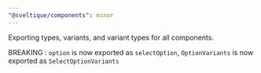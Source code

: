 ```yaml
---
"@sveltique/components": minor
---
```


Exporting types, variants, and variant types for all components.

BREAKING : `option` is now exported as `selectOption`, `OptionVariants` is now exported as `SelectOptionVariants`
